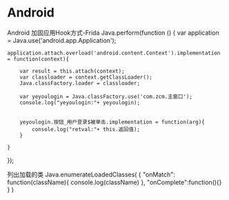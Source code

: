 # Android
Android 加固应用Hook方式-Frida
Java.perform(function () {
    var application = Java.use('android.app.Application');

    application.attach.overload('android.content.Context').implementation = function(context){

        var result = this.attach(context);
        var classloader = context.getClassLoader();
        Java.classFactory.loader = classloader;

        var yeyoulogin = Java.classFactory.use('com.zcm.主窗口');
        console.log("yeyoulogin:"+ yeyoulogin);


        yeyoulogin.按钮_用户登录$被单击.implementation = function(arg){
            console.log("retval:"+ this.返回值);
        }

    }
});

列出加载的类
Java.enumerateLoadedClasses(
  {
  "onMatch": function(className){ 
        console.log(className) 
    },
  "onComplete":function(){}
  }
)


